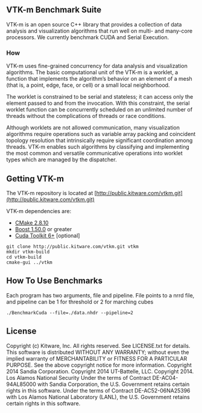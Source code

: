 ## VTK-m Benchmark Suite ##

VTK-m is an open source C++  library that provides a collection of data analysis and visualization algorithms that run well on multi- and many-core processors. We currently benchmark CUDA and Serial Execution.

### How ###

VTK-m uses fine-grained concurrency for data analysis and visualization algorithms.
The basic computational unit of the VTK-m is a worklet, a function that implements the algorithm’s behavior on an element of a mesh (that is, a point, edge, face, or cell) or a small local neighborhood.

The worklet is constrained to be serial and stateless; it can access only the element passed to and from the invocation. With this constraint, the serial worklet function can be concurrently scheduled on an unlimited number of threads without the complications of threads or race conditions.

Although worklets are not allowed communication, many visualization algorithms require operations such as variable array packing and coincident topology resolution that intrinsically require significant coordination among threads. VTK-m enables such algorithms by classifying and implementing the most common and versatile communicative operations into worklet types which are managed by the dispatcher.

## Getting VTK-m ##


The VTK-m repository is located at [http://public.kitware.com/vtkm.git](http://public.kitware.com/vtkm.git)

VTK-m dependencies are:


+  [CMake 2.8.10](http://cmake.org/cmake/resources/software.html)
+  [Boost 1.50.0](http://www.boost.org) or greater
+  [Cuda Toolkit 6+](https://developer.nvidia.com/cuda-toolkit) [optional]

```
git clone http://public.kitware.com/vtkm.git vtkm
mkdir vtkm-build
cd vtkm-build
cmake-gui ../vtkm
```

## How To Use Benchmarks ##

Each program has two arguments, file and pipeline. File points
to a nrrd file, and pipeline can be 1 for threshold or 2 for marching cubes

```
./BenchmarkCuda --file=./data.nhdr --pipeline=2

```

## License ##
Copyright (c) Kitware, Inc.
All rights reserved.
See LICENSE.txt for details.
This software is distributed WITHOUT ANY WARRANTY; without even
the implied warranty of MERCHANTABILITY or FITNESS FOR A PARTICULAR
PURPOSE.  See the above copyright notice for more information.
Copyright 2014 Sandia Corporation.
Copyright 2014 UT-Battelle, LLC.
Copyright 2014. Los Alamos National Security
Under the terms of Contract DE-AC04-94AL85000 with Sandia Corporation,
the U.S. Government retains certain rights in this software.
Under the terms of Contract DE-AC52-06NA25396 with Los Alamos National
Laboratory (LANL), the U.S. Government retains certain rights in
this software.


